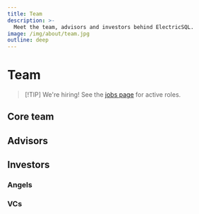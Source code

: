 ```yaml
---
title: Team
description: >-
  Meet the team, advisors and investors behind ElectricSQL.
image: /img/about/team.jpg
outline: deep
---
```


<script setup>
import TeamMembers from '../src/components/TeamMembers.vue'
import { data } from '../data/team.data.ts'
import { data as activeJobs } from '../data/activeJobs.data.ts'

const { advisors, angels, team, vcs } = data

const currentlyHiring = activeJobs.length > 0
</script>

<style scoped>
  .vp-doc h3 {
    margin-bottom: 1rem;
  }
</style>

# Team

<div v-if="currentlyHiring">

> [!TIP] We're hiring!
> See the [jobs page](/about/jobs/) for active roles.

</div>

## Core team

<TeamMembers :items="team" />

## Advisors

<TeamMembers :items="advisors" />

## Investors

### Angels

<TeamMembers :items="angels" />

### VCs

<TeamMembers :items="vcs" />
